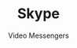 ---
title: Skype
subtitle: Video Messengers
provider: microsoft
order:
    - jami
    - jitsi-meet
    - bigbluebutton
---